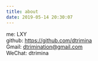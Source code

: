 ```yaml
---
title: about
date: 2019-05-14 20:30:07
---
```


me: LXY  
github: https://github.com/dtrimina  
Gmail: dtrimination@gmail.com  
WeChat: dtrimina